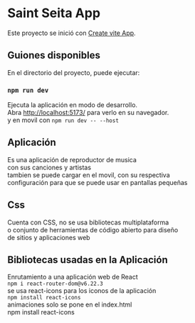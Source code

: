 # Saint Seita App

Este proyecto se inició con [Create vite App](https://vitejs.dev/guide/).

## Guiones disponibles

En el directorio del proyecto, puede ejecutar:

### `npm run dev`

Ejecuta la aplicación en modo de desarrollo.\
Abra [http://localhost:5173/](http://localhost:5173/) para verlo en su navegador.\
y en movil con  `npm run dev -- --host`


## Aplicación

Es una aplicación de reproductor de musica\
con sus canciones y artistas \
tambien se puede cargar en el movil, con su respectiva\
configuración para que se puede usar en pantallas pequeñas


## Css
Cuenta con CSS, no se usa bibliotecas multiplataforma\
o conjunto de herramientas de código abierto para diseño\
de sitios y aplicaciones web

## Bibliotecas usadas en la Aplicación
Enrutamiento a una aplicación web de React\
`npm i react-router-dom@v6.22.3`\
se usa react-icons para los iconos de la aplicación\
`npm install react-icons`\
animaciones solo se pone en el index.html\
npm install react-icons


